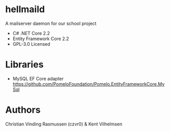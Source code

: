 # hellmaild
A mailserver daemon for our school project
* C# .NET Core 2.2
* Entity Framework Core 2.2
* GPL-3.0 Licensed

# Libraries
* MySQL EF Core adapter https://github.com/PomeloFoundation/Pomelo.EntityFrameworkCore.MySql

# Authors 
Christian Vinding Rasmussen (czvr0) & Kent Vilhelmsen
